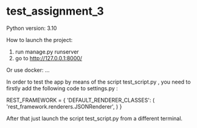 # test_assignment_3

Python version: 3.10


How to launch the project:

  1. run manage.py runserver
  2. go to http://127.0.0.1:8000/

Or use docker:
  ...


In order to test the app by means of the script test_script.py , you need to firstly add the following code to settings.py :

REST_FRAMEWORK = {
    'DEFAULT_RENDERER_CLASSES': (
        'rest_framework.renderers.JSONRenderer',
    )
}

After that just launch the script test_script.py from a different terminal.  
